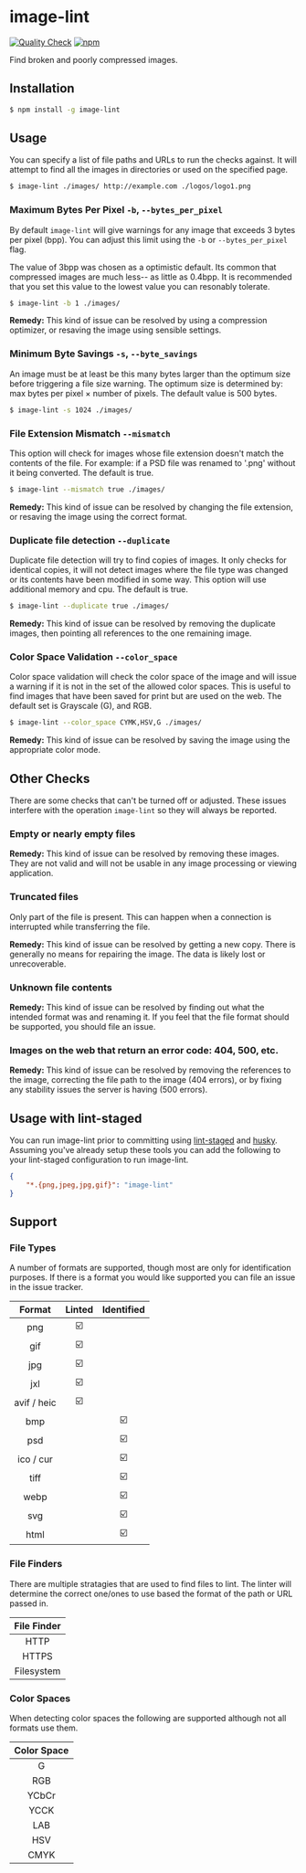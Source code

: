 image-lint
==========

[![Quality Check](https://github.com/aaronasachimp/image-lint/actions/workflows/quality-check.yml/badge.svg)](https://github.com/AaronAsAChimp/image-lint/actions/workflows/quality-check.yml)
[![npm](https://img.shields.io/npm/v/image-lint)](https://www.npmjs.org/package/image-lint)

Find broken and poorly compressed images.

Installation
------------

```sh
$ npm install -g image-lint
```

Usage
-----

You can specify a list of file paths and URLs to run the checks against. It will attempt to find all the images in directories or used on the specified page.

```sh
$ image-lint ./images/ http://example.com ./logos/logo1.png
```

### Maximum Bytes Per Pixel `-b`, `--bytes_per_pixel` ###

By default `image-lint` will give warnings for any image that exceeds 3 bytes per pixel (bpp). You can adjust this limit using the `-b` or `--bytes_per_pixel` flag.

The value of 3bpp was chosen as a optimistic default. Its common that compressed images are much less-- as little as 0.4bpp. It is recommended that you set this value to the lowest value you can resonably tolerate.

```sh
$ image-lint -b 1 ./images/
```

**Remedy:** This kind of issue can be resolved by using a compression optimizer, or resaving the image using sensible settings.

### Minimum Byte Savings `-s`, `--byte_savings` ###

An image must be at least be this many bytes larger than the optimum size before triggering a file size warning. The optimum size is determined by: max bytes per pixel &times; number of pixels. The default value is 500 bytes.

```sh
$ image-lint -s 1024 ./images/
```

### File Extension Mismatch `--mismatch` ###

This option will check for images whose file extension doesn't match the contents of the file. For example: if a PSD file was renamed to '.png' without it being converted. The default is true.

```sh
$ image-lint --mismatch true ./images/
```

**Remedy:** This kind of issue can be resolved by changing the file extension, or resaving the image using the correct format.

### Duplicate file detection `--duplicate` ###

Duplicate file detection will try to find copies of images. It only checks for identical copies, it will not detect images where the file type was changed or its contents have been modified in some way. This option will use additional memory and cpu. The default is true.

```sh
$ image-lint --duplicate true ./images/
```

**Remedy:** This kind of issue can be resolved by removing the duplicate images, then pointing all references to the one remaining image.

### Color Space Validation `--color_space` ###

Color space validation will check the color space of the image and will issue a warning if it is not in the set of the allowed color spaces. This is useful to find images that have been saved for print but are used on the web. The default set is Grayscale (G), and RGB.

```sh
$ image-lint --color_space CYMK,HSV,G ./images/
```



**Remedy:** This kind of issue can be resolved by saving the image using the appropriate color mode.

Other Checks
------------

There are some checks that can't be turned off or adjusted. These issues interfere with the operation `image-lint` so they will always be reported.

### Empty or nearly empty files ###

**Remedy:** This kind of issue can be resolved by removing these images. They are not valid and will not be usable in any image processing or viewing application.

### Truncated files ###

Only part of the file is present. This can happen when a connection is interrupted while transferring the file.

**Remedy:** This kind of issue can be resolved by getting a new copy. There is generally no means for repairing the image. The data is likely lost or unrecoverable.

### Unknown file contents ###

**Remedy:** This kind of issue can be resolved by finding out what the intended format was and renaming it. If you feel that the file format should be supported, you should file an issue.

### Images on the web that return an error code: 404, 500, etc. ###

**Remedy:** This kind of issue can be resolved by removing the references to the image, correcting the file path to the image (404 errors), or by fixing any stability issues the server is having (500 errors).

Usage with lint-staged
----------------------

You can run image-lint prior to committing using [lint-staged](https://github.com/okonet/lint-staged) and [husky](https://github.com/typicode/husky). Assuming you've already setup these tools you can add the following to your lint-staged configuration to run image-lint.

```json
{
    "*.{png,jpeg,jpg,gif}": "image-lint"
}
```

Support
-------

### File Types ###

A number of formats are supported, though most are only for identification purposes. If there is a format you would like supported you can file an issue in the issue tracker.

| Format       | Linted | Identified    |
|:------------:|:------:|:-------------:|
| png          | ☑️️      |               |
| gif          | ☑️️      |               |
| jpg          | ☑️️      |               |
| jxl          | ☑️️      |               |
| avif / heic  | ☑️️      |               |
| bmp          |        |  ☑️️            |
| psd          |        |  ☑️️            |
| ico / cur    |        |  ☑️️            |
| tiff         |        |  ☑️️            |
| webp         |        |  ☑️️            |
| svg          |        |  ☑️️            |
| html         |        |  ☑️️            |

### File Finders ###

There are multiple stratagies that are used to find files to lint. The linter will determine the correct one/ones to use based the format of the path or URL passed in.

| File Finder |
|:-----------:|
| HTTP        |
| HTTPS       |
| Filesystem  |

### Color Spaces ###

When detecting color spaces the following are supported although not all formats use them.

| Color Space |
|:-----------:|
| G           |
| RGB         |
| YCbCr       |
| YCCK        |
| LAB         |
| HSV         |
| CMYK        |
